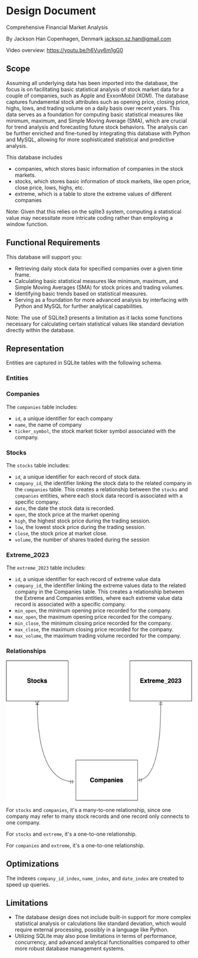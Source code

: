 # Design Document

Comprehensive Financial Market Analysis

By Jackson Han
Copenhagen, Denmark
jackson.sz.han@gmail.com


Video overview: <https://youtu.be/h6Vuy6m1gG0>

## Scope

Assuming all underlying data has been imported into the database, the focus is on facilitating basic statistical analysis of stock market data for a couple of companies, such as Apple and ExxonMobil (XOM). The database captures fundamental stock attributes such as opening price, closing price, highs, lows, and trading volume on a daily basis over recent years. This data serves as a foundation for computing basic statistical measures like minimum, maximum, and Simple Moving Average (SMA), which are crucial for trend analysis and forecasting future stock behaviors. The analysis can be further enriched and fine-tuned by integrating this database with Python and MySQL, allowing for more sophisticated statistical and predictive analysis.

This database includes
* companies, which stores basic information of companies in the stock markets.
* stocks, which stores basic information of stock markets, like open price, close price, lows, highs, etc.
* extreme, which is a table to store the extreme values of different companies

Note:
Given that this relies on the sqlite3 system, computing a statistical value may necessitate more intricate coding rather than employing a window function.


## Functional Requirements

This database will support you:
* Retrieving daily stock data for specified companies over a given time frame.
* Calculating basic statistical measures like minimum, maximum, and Simple Moving Averages (SMA) for stock prices and trading volumes.
* Identifying basic trends based on statistical measures.
* Serving as a foundation for more advanced analysis by interfacing with Python and MySQL for further analytical capabilities.


Note:
The use of SQLite3 presents a limitation as it lacks some functions necessary for calculating certain statistical values like standard deviation directly within the database.



## Representation
Entities are captured in SQLite tables with the following schema.

### Entities

### Companies
The `companies` table includes:
* `id`, a unique identifier for each company
* `name`, the name of company
* `ticker_symbol`, the stock market ticker symbol associated with the company.


### Stocks
The `stocks` table includes:
* `id`, a unique identifier for each record of stock data.
* `company_id`, the identifier linking the stock data to the related company in the `companies` table. This creates a relationship between the `stocks` and `companies` entities, where each stock data record is associated with a specific company.
* `date`, the date the stock data is recorded.
* `open`, the stock price at the market opening
* `high`, the highest stock price during the trading session.
* `low`, the lowest stock price during the trading session.
* `close`, the stock price at market close.
* `volume`, the number of shares traded during the session

### Extreme_2023
The `extreme_2023` table includes:

* `id`, a unique identifier for each record of extreme value data
* `company_id`, the identifier linking the extreme values data to the related company in the Companies table. This creates a relationship between the Extreme and Companies entities, where each extreme value data record is associated with a specific company.
* `min_open`, the minimum opening price recorded for the company.
* `max_open`, the maximum opening price recorded for the company.
* `min_close`, the minimum closing price recorded for the company.
* `max_close`, the maximum closing price recorded for the company.
* `max_volume`, the maximum trading volume recorded for the company.



### Relationships

![ER Diagram](ER.png)


For `stocks` and `companies`, it's a many-to-one relationship, since one company may refer to many stock records and one record only connects to one company.

For `stocks` and `extreme`, it's a one-to-one relationship.

For `companies` and `extreme`, it's a one-to-one relationship.

## Optimizations

The indexes `company_id_index`, `name_index`, and `date_index` are created to speed up queries.

## Limitations

* The database design does not include built-in support for more complex statistical analysis or calculations like standard deviation, which would require external processing, possibly in a language like Python.
* Utilizing SQLite may also pose limitations in terms of performance, concurrency, and advanced analytical functionalities compared to other more robust database management systems.